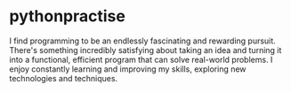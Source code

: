 # pythonpractise
I find programming to be an endlessly fascinating and rewarding pursuit. 
There's something incredibly satisfying about taking an idea and turning it into a functional, efficient program that can solve real-world problems. I enjoy constantly learning and improving my skills, exploring new technologies and techniques. 
